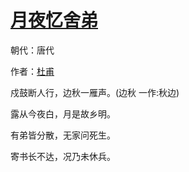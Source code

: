# [月夜忆舍弟](http://so.gushiwen.org/view_10886.aspx)

朝代：唐代

作者：[杜甫](http://so.gushiwen.org/author_474.aspx)

戍鼓断人行，边秋一雁声。(边秋 一作:秋边)

露从今夜白，月是故乡明。

有弟皆分散，无家问死生。

寄书长不达，况乃未休兵。

